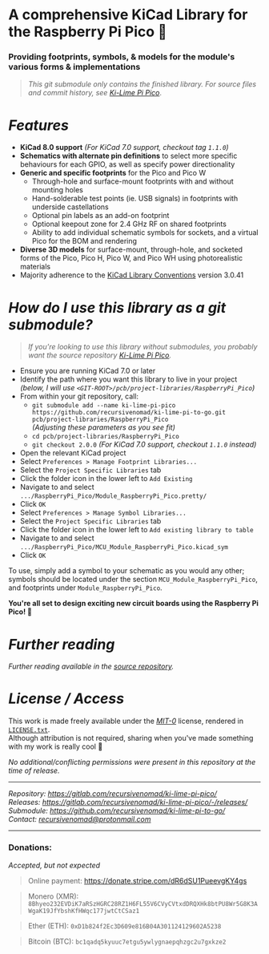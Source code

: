 **A comprehensive KiCad Library for the Raspberry Pi Pico** 🥧
==============================================================

### Providing footprints, symbols, & models for the module's various forms & implementations

> *This git submodule only contains the finished library.  For source files and commit history, see [Ki-Lime Pi Pico][URL-Repository]*.



***Features***
==============

- **KiCad 8.0 support** *(For KiCad 7.0 support, checkout tag `1.1.0`)*
- **Schematics with alternate pin definitions** to select more specific behaviours for each GPIO, as well as specify power directionality
- **Generic and specific footprints** for the Pico and Pico W
  - Through-hole and surface-mount footprints with and without mounting holes
  - Hand-solderable test points (ie. USB signals) in footprints with underside castellations
  - Optional pin labels as an add-on footprint
  - Optional keepout zone for 2.4 GHz RF on shared footprints
  - Ability to add individual schematic symbols for sockets, and a virtual Pico for the BOM and rendering
- **Diverse 3D models** for surface-mount, through-hole, and socketed forms of the Pico, Pico H, Pico W, and Pico WH using photorealistic materials
- Majority adherence to the [KiCad Library Conventions][URL-KLC] version 3.0.41



***How do I use this library as a git submodule?***
===================================================

> *If you're looking to use this library without submodules, you probably want the source repository [Ki-Lime Pi Pico][URL-Repository].*

- Ensure you are running KiCad 7.0 or later
- Identify the path where you want this library to live in your project  
  *(below, I will use `<GIT-ROOT>/pcb/project-libraries/RaspberryPi_Pico`)*
- From within your git repository, call:
  - `git submodule add --name ki-lime-pi-pico https://github.com/recursivenomad/ki-lime-pi-to-go.git pcb/project-libraries/RaspberryPi_Pico`  
    *(Adjusting these parameters as you see fit)*
  - `cd pcb/project-libraries/RaspberryPi_Pico`
  - `git checkout 2.0.0` *(For KiCad 7.0 support, checkout `1.1.0` instead)*
- Open the relevant KiCad project
- Select `Preferences > Manage Footprint Libraries...`
- Select the `Project Specific Libraries` tab
- Click the folder icon in the lower left to `Add Existing`
- Navigate to and select `.../RaspberryPi_Pico/Module_RaspberryPi_Pico.pretty/`
- Click `OK`
- Select `Preferences > Manage Symbol Libraries...`
- Select the `Project Specific Libraries` tab
- Click the folder icon in the lower left to `Add existing library to table`
- Navigate to and select `.../RaspberryPi_Pico/MCU_Module_RaspberryPi_Pico.kicad_sym`
- Click `OK`

To use, simply add a symbol to your schematic as you would any other; symbols should be located under the section `MCU_Module_RaspberryPi_Pico`, and footprints under `Module_RaspberryPi_Pico`.

**You're all set to design exciting new circuit boards using the Raspberry Pi Pico! 🎉**



***Further reading***
=====================

*Further reading available in the [source repository][URL-Repository].*



***License / Access***
======================

This work is made freely available under the [*MIT-0*][URL-MIT-0] license, rendered in [`LICENSE.txt`](./LICENSE.txt).  
Although attribution is not required, sharing when you've made something with my work is really cool 💖

*No additional/conflicting permissions were present in this repository at the time of release.*

----------------------

*Repository: <https://gitlab.com/recursivenomad/ki-lime-pi-pico/>*  
*Releases: <https://gitlab.com/recursivenomad/ki-lime-pi-pico/-/releases/>*  
*Submodule: <https://github.com/recursivenomad/ki-lime-pi-to-go/>*  
*Contact: <recursivenomad@protonmail.com>*

----------------------



### Donations:

*Accepted, but not expected*

> Online payment: <https://donate.stripe.com/dR6dSU1PueevgKY4gs>

> Monero (XMR): `8Bhyeo232EVDiK7aRSzHGRC28RZ1H6FL55V6CVyCVtxdDRQXHk8btPU8Wr5G8K3AWgaK19JfYbshKfHWqc177jwtCtCSaz1`

> Ether (ETH): `0xD1b824f2Ec3D609e816B04A301124129602A5238`

> Bitcoin (BTC): `bc1qadq5kyuuc7etgu5ywlygnaepqhzgc2u7gxkze2`






[URL-MIT-0]: <https://opensource.org/license/mit-0/>

[URL-Repository]: <https://gitlab.com/recursivenomad/ki-lime-pi-pico/>

[URL-KiCad-Forums-cdwilson]: <https://forum.kicad.info/t/21104>
[URL-KiCad-Forums-mgyger]: <https://forum.kicad.info/t/35844/12>
[URL-KLC]: <https://klc.kicad.org/>
[URL-Official-Example]: <https://datasheets.raspberrypi.com/rp2040/hardware-design-with-rp2040.pdf#page=15>

